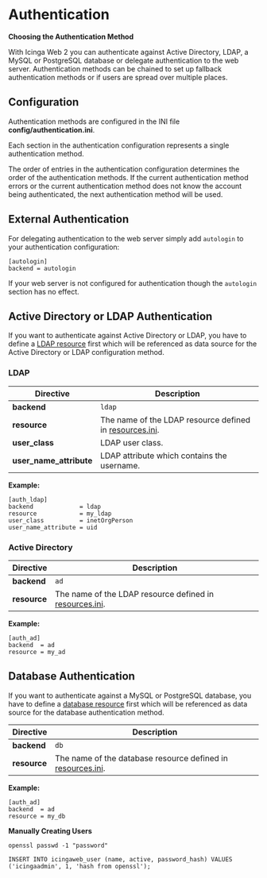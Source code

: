 # <a id="authentication"></a> Authentication

**Choosing the Authentication Method**

With Icinga Web 2 you can authenticate against Active Directory, LDAP, a MySQL or PostgreSQL database or delegate
authentication to the web server. Authentication methods can be chained to set up fallback authentication methods
or if users are spread over multiple places.

## Configuration

Authentication methods are configured in the INI file **config/authentication.ini**.

Each section in the authentication configuration represents a single authentication method.

The order of entries in the authentication configuration determines the order of the authentication methods.
If the current authentication method errors or the current authentication method does not know the account being
authenticated, the next authentication method will be used.

## External Authentication

For delegating authentication to the web server simply add `autologin` to your authentication configuration:

````
[autologin]
backend = autologin
````

If your web server is not configured for authentication though the `autologin` section has no effect.

## Active Directory or LDAP Authentication

If you want to authenticate against Active Directory or LDAP, you have to define a
[LDAP resource](#resources-configuration-ldap) first which will be referenced as data source for the Active Directory
or LDAP configuration method.

### LDAP

Directive               | Description
------------------------|------------
**backend**             | `ldap`
**resource**            | The name of the LDAP resource defined in [resources.ini](resources).
**user_class**          | LDAP user class.
**user_name_attribute** | LDAP attribute which contains the username.

**Example:**

```
[auth_ldap]
backend             = ldap
resource            = my_ldap
user_class          = inetOrgPerson
user_name_attribute = uid
```

### Active Directory

Directive               | Description
------------------------|------------
**backend**             | `ad`
**resource**            | The name of the LDAP resource defined in [resources.ini](resources).

**Example:**

```
[auth_ad]
backend  = ad
resource = my_ad
```

## Database Authentication

If you want to authenticate against a MySQL or PostgreSQL database, you have to define a
[database resource](#resources-configuration-database) first which will be referenced as data source for the database
authentication method.

Directive               | Description
------------------------|------------
**backend**             | `db`
**resource**            | The name of the database resource defined in [resources.ini](resources).

**Example:**

```
[auth_ad]
backend  = ad
resource = my_db
```

**Manually Creating Users**

````
openssl passwd -1 "password"

INSERT INTO icingaweb_user (name, active, password_hash) VALUES ('icingaadmin', 1, 'hash from openssl');
````
